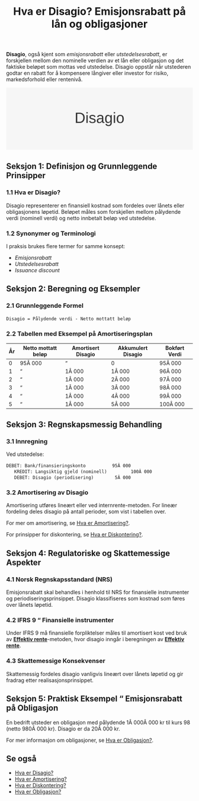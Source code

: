 ﻿---
title: "Hva er Disagio? Emisjonsrabatt på lån og obligasjoner"
seoTitle: "Hva er Disagio? Emisjonsrabatt på lån og obligasjoner"
description: '**Disagio**, også kjent som *emisjonsrabatt* eller *utstedelsesrabatt*, er forskjellen mellom den nominelle verdien av et lån eller obligasjon og det faktiske...'
---

**Disagio**, også kjent som *emisjonsrabatt* eller *utstedelsesrabatt*, er forskjellen mellom den nominelle verdien av et lån eller obligasjon og det faktiske beløpet som mottas ved utstedelse. Disagio oppstår når utstederen godtar en rabatt for å kompensere långiver eller investor for risiko, markedsforhold eller rentenivå.

![Illustrasjon med teksten Disagio](disagio-image.svg)

## Seksjon 1: Definisjon og Grunnleggende Prinsipper

### 1.1 Hva er Disagio?

Disagio representerer en finansiell kostnad som fordeles over lånets eller obligasjonens løpetid. Beløpet måles som forskjellen mellom pålydende verdi (nominell verdi) og netto innbetalt beløp ved utstedelse.

### 1.2 Synonymer og Terminologi

I praksis brukes flere termer for samme konsept:

* *Emisjonsrabatt*
* *Utstedelsesrabatt*
* *Issuance discount*

## Seksjon 2: Beregning og Eksempler

### 2.1 Grunnleggende Formel

```text
Disagio = Pålydende verdi - Netto mottatt beløp
```

### 2.2 Tabellen med Eksempel på Amortiseringsplan

| År | Netto mottatt beløp | Amortisert Disagio | Akkumulert Disagio | Bokført Verdi |
|----|---------------------|--------------------|--------------------|---------------|
| 0  | 95Â 000              | “                  | 0                  | 95Â 000        |
| 1  | “                   | 1Â 000              | 1Â 000              | 96Â 000        |
| 2  | “                   | 1Â 000              | 2Â 000              | 97Â 000        |
| 3  | “                   | 1Â 000              | 3Â 000              | 98Â 000        |
| 4  | “                   | 1Â 000              | 4Â 000              | 99Â 000        |
| 5  | “                   | 1Â 000              | 5Â 000              | 100Â 000       |

## Seksjon 3: Regnskapsmessig Behandling

### 3.1 Innregning

Ved utstedelse:

```text
DEBET: Bank/finansieringskonto          95Â 000
   KREDIT: Langsiktig gjeld (nominell)         100Â 000
   DEBET: Disagio (periodisering)        5Â 000
```

### 3.2 Amortisering av Disagio

Amortisering utføres lineært eller ved internrente-metoden. For lineær fordeling deles disagio på antall perioder, som vist i tabellen over.

For mer om amortisering, se [Hva er Amortisering?](/blogs/regnskap/hva-er-amortisering "Hva er Amortisering? Prinsipper for Avskrivning, Amortisering og Diskontering").

For prinsipper for diskontering, se [Hva er Diskontering?](/blogs/regnskap/hva-er-diskontering "Hva er Diskontering? Prinsipper og Praktiske Eksempler").

## Seksjon 4: Regulatoriske og Skattemessige Aspekter

### 4.1 Norsk Regnskapsstandard (NRS)

Emisjonsrabatt skal behandles i henhold til NRS for finansielle instrumenter og periodiseringsprinsippet. Disagio klassifiseres som kostnad som føres over lånets løpetid.

### 4.2 IFRS 9 “ Finansielle instrumenter

Under IFRS 9 må finansielle forpliktelser måles til amortisert kost ved bruk av **[Effektiv rente](/blogs/regnskap/hva-er-effektiv-rente "Hva er Effektiv rente? Komplett Guide til Beregning av Effektiv rente i Regnskap")**-metoden, hvor disagio inngår i beregningen av **[Effektiv rente](/blogs/regnskap/hva-er-effektiv-rente "Hva er Effektiv rente? Komplett Guide til Beregning av Effektiv rente i Regnskap")**.

### 4.3 Skattemessige Konsekvenser

Skattemessig fordeles disagio vanligvis lineært over lånets løpetid og gir fradrag etter realisasjonsprinsippet.

## Seksjon 5: Praktisk Eksempel “ Emisjonsrabatt på Obligasjon

En bedrift utsteder en obligasjon med pålydende 1Â 000Â 000 kr til kurs 98 (netto 980Â 000 kr). Disagio er da 20Â 000 kr.

For mer informasjon om obligasjoner, se [Hva er Obligasjon?](/blogs/regnskap/hva-er-obligasjon "Hva er Obligasjon? Guide til Obligasjoner, Renter og Avkastning").

## Se også

* [Hva er Disagio?](/blogs/regnskap/disagio "Hva er Disagio? Emisjonsrabatt på lån og obligasjoner")
* [Hva er Amortisering?](/blogs/regnskap/hva-er-amortisering "Hva er Amortisering? Prinsipper for Avskrivning, Amortisering og Diskontering")
* [Hva er Diskontering?](/blogs/regnskap/hva-er-diskontering "Hva er Diskontering? Prinsipper og Praktiske Eksempler")
* [Hva er Obligasjon?](/blogs/regnskap/hva-er-obligasjon "Hva er Obligasjon? Guide til Obligasjoner, Renter og Avkastning")











